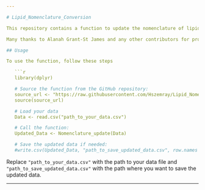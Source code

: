 ```yaml
---

# Lipid_Nomenclature_Conversion

This repository contains a function to update the nomenclature of lipid species in your dataset for the ANPC targeted lipid method

Many thanks to Alanah Grant-St James and any other contributors for providing the nomenclature key. 

## Usage

To use the function, follow these steps

   ```r
   library(dplyr)

   # Source the function from the GitHub repository:
   source_url <- "https://raw.githubusercontent.com/Hszemray/Lipid_Nomenclature_Conversion/main/Nomenclature_UpdateR.R"
   source(source_url)

   # Load your data
   Data <- read.csv("path_to_your_data.csv")

   # Call the function:
   Updated_Data <- Nomenclature_update(Data)

   # Save the updated data if needed:
   #write.csv(Updated_Data, "path_to_save_updated_data.csv", row.names = FALSE)
   ```

Replace `"path_to_your_data.csv"` with the path to your data file and `"path_to_save_updated_data.csv"` with the path where you want to save the updated data.

---
```

